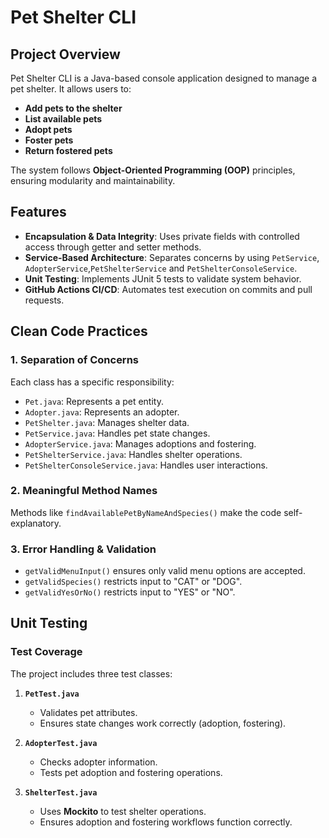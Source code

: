 # Pet Shelter CLI

## Project Overview
Pet Shelter CLI is a Java-based console application designed to manage a pet shelter. It allows users to:
- **Add pets to the shelter**
- **List available pets**
- **Adopt pets**
- **Foster pets**
- **Return fostered pets**

The system follows **Object-Oriented Programming (OOP)** principles, ensuring modularity and maintainability.

## Features
- **Encapsulation & Data Integrity**: Uses private fields with controlled access through getter and setter methods.
- **Service-Based Architecture**: Separates concerns by using `PetService`, `AdopterService`,`PetShelterService` and `PetShelterConsoleService`.
- **Unit Testing**: Implements JUnit 5 tests to validate system behavior.
- **GitHub Actions CI/CD**: Automates test execution on commits and pull requests.

## Clean Code Practices
### **1. Separation of Concerns**
Each class has a specific responsibility:
- `Pet.java`: Represents a pet entity.
- `Adopter.java`: Represents an adopter.
- `PetShelter.java`: Manages shelter data.
- `PetService.java`: Handles pet state changes.
- `AdopterService.java`: Manages adoptions and fostering.
- `PetShelterService.java`: Handles shelter operations.
- `PetShelterConsoleService.java`: Handles user interactions.

### **2. Meaningful Method Names**
Methods like `findAvailablePetByNameAndSpecies()` make the code self-explanatory.

### **3. Error Handling & Validation**
- `getValidMenuInput()` ensures only valid menu options are accepted.
- `getValidSpecies()` restricts input to "CAT" or "DOG".
- `getValidYesOrNo()` restricts input to "YES" or "NO".

## Unit Testing
### **Test Coverage**
The project includes three test classes:
1. **`PetTest.java`**
   - Validates pet attributes.
   - Ensures state changes work correctly (adoption, fostering).

2. **`AdopterTest.java`**
   - Checks adopter information.
   - Tests pet adoption and fostering operations.

3. **`ShelterTest.java`**
   - Uses **Mockito** to test shelter operations.
   - Ensures adoption and fostering workflows function correctly.
